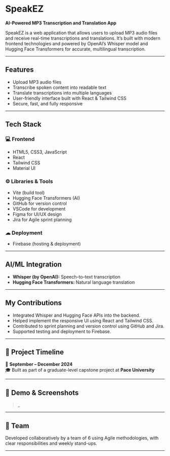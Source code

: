 # SpeakEZ 
**AI-Powered MP3 Transcription and Translation App**

SpeakEZ is a web application that allows users to upload MP3 audio files and receive real-time transcriptions and translations. 
It’s built with modern frontend technologies and powered by OpenAI’s Whisper model and Hugging Face Transformers for accurate, multilingual transcription.

---

## Features
-  Upload MP3 audio files
- Transcribe spoken content into readable text
-  Translate transcriptions into multiple languages
-  User-friendly interface built with React & Tailwind CSS
-  Secure, fast, and fully responsive

---

##  Tech Stack

### 💻 Frontend
- HTML5, CSS3, JavaScript
- React
- Tailwind CSS
- Material UI

### ⚙ Libraries & Tools
- Vite (build tool)
- Hugging Face Transformers (AI)
- GitHub for version control
- VSCode for development
- Figma for UI/UX design
- Jira for Agile sprint planning

### ☁ Deployment
- Firebase (hosting & deployment)

---

##  AI/ML Integration
- **Whisper (by OpenAI):** Speech-to-text transcription
- **Hugging Face Transformers:** Natural language translation

---

## My Contributions
- Integrated Whisper and Hugging Face APIs into the backend.
- Helped implement the responsive UI using React and Tailwind CSS.
- Contributed to sprint planning and version control using GitHub and Jira.
- Supported testing and deployment to Firebase.

---

## 📁 Project Timeline
📅 **September – December 2024**  
🎓 Built as part of a graduate-level capstone project at **Pace University**

---

## 🔗 Demo & Screenshots
> _

---

## 🤝 Team
Developed collaboratively by a team of 6 using Agile methodologies, with clear responsibilities and weekly stand-ups.

---
